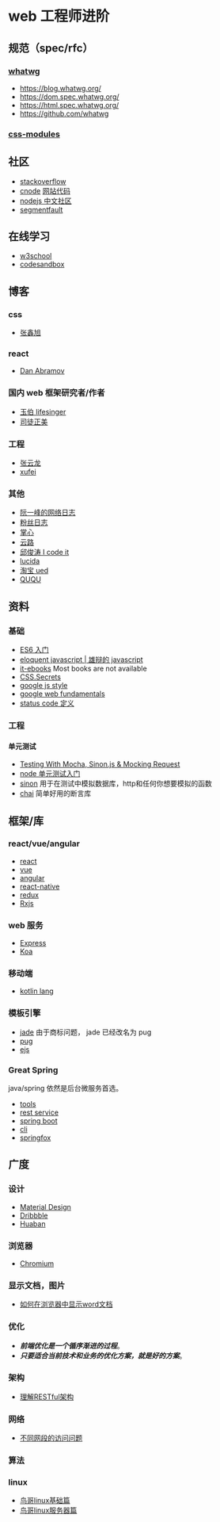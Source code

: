 # web 工程师进阶

## 规范（spec/rfc）
### [whatwg](https://whatwg.org/)
* https://blog.whatwg.org/
* https://dom.spec.whatwg.org/
* https://html.spec.whatwg.org/
* https://github.com/whatwg
### [css-modules](https://github.com/css-modules/css-modules)
## 社区
* [stackoverflow](http://stackoverflow.com/)
* [cnode](https://cnodejs.org/) [网站代码](https://github.com/cnodejs/nodeclub/)
* [nodejs 中文社区](http://www.nodejs.net/)
* [segmentfault](http://segmentfault.com/)

## 在线学习
* [w3school](http://www.w3school.com.cn/index.html)
* [codesandbox](https://codesandbox.io)

## 博客
### css
* [张鑫旭](http://www.zhangxinxu.com/)
### react
* [Dan Abramov](https://overreacted.io/)
### 国内 web 框架研究者/作者
* [玉伯 lifesinger](https://github.com/lifesinger/lifesinger.github.io/issues)
* [司徒正美](http://www.cnblogs.com/rubylouvre/)
### 工程
* [张云龙](https://github.com/fouber/blog)
* [xufei](https://github.com/xufei/blog/issues)
### 其他
* [阮一峰的网络日志](http://www.ruanyifeng.com/blog/)
* [粉丝日志](http://blog.fens.me/)
* [掌心](http://www.zhanxin.info/)
* [云路](http://www.iyunlu.com/view/)
* [邱俊涛 I code it](http://icodeit.org/)
* [lucida](http://zh.lucida.me/blog)
* [淘宝 ued](http://ued.taobao.org/blog/)
* [QUQU](https://imququ.com/)

## 资料
### 基础
* [ES6 入门](http://es6.ruanyifeng.com/)
* [eloquent javascript | 雄辩的 javascript ](http://eloquentjavascript.net/)
* [it-ebooks](http://www.it-ebooks.info/) Most books are not available
* [CSS.Secrets](https://res.wisedu.com/FS/%E5%89%8D%E7%AB%AF%E5%85%A5%E9%97%A8/3.%20CSS.Secrets.Better.Solutions.to.Everyday.Web.Design.Problems.pdf)
* [google js style](http://google-styleguide.googlecode.com/svn/trunk/javascriptguide.xml)
* [google web fundamentals](https://developers.google.com/web/fundamentals/)
* [status code 定义](http://www.w3.org/Protocols/rfc2616/rfc2616-sec10.html)

### 工程
#### 单元测试
* [Testing With Mocha, Sinon.js & Mocking Request](http://bulkan-evcimen.com/testing_with_mocha_sinon)
* [node 单元测试入门](http://blog.csdn.net/wp270280522/article/details/48734409) 
* [sinon](http://sinonjs.org/docs/) 用于在测试中模拟数据库，http和任何你想要模拟的函数
* [chai](http://chaijs.com/) 简单好用的断言库

## 框架/库

### react/vue/angular
* [react](https://facebook.github.io/react/)
* [vue](https://github.com/vuejs/vue)
* [angular](https://github.com/angular/angular)
* [react-native](https://facebook.github.io/react-native/)
* [redux](http://redux.js.org/docs/introduction/)
* [Rxjs](https://github.com/Reactive-Extensions/RxJS)

### web 服务
* [Express](http://expressjs.com/)
* [Koa](https://github.com/koajs/koa)

### 移动端
* [kotlin lang](https://kotlinlang.org/docs/tutorials/android-frameworks.html)

### 模板引擎
* [jade](http://jade-lang.com/reference/) 由于商标问题， jade 已经改名为 pug
* [pug](https://github.com/pugjs/pug)
* [ejs](https://github.com/tj/ejs)

### Great Spring
java/spring 依然是后台微服务首选。
* [tools](https://spring.io/tools/sts/all)
* [rest service](https://spring.io/guides/gs/rest-service/#initial)
* [spring boot](https://projects.spring.io/spring-boot/#quick-start)
* [cli](https://docs.spring.io/spring-boot/docs/current/reference/htmlsingle/#getting-started-installing-the-cli) 
* [springfox](http://springfox.github.io/springfox/docs/current/#introduction)

## 广度
### 设计
* [Material Design](https://material.io/guidelines/#)
* [Dribbble](https://dribbble.com/)
* [Huaban](http://huaban.com/)

### 浏览器
* [Chromium](https://www.chromium.org/Home)

### 显示文档，图片
* [如何在浏览器中显示word文档](http://stackoverflow.com/questions/9418850/how-to-display-a-word-document-using-fancybox)

### 优化

* ***前端优化是一个循序渐进的过程***。
* ***只要适合当前技术和业务的优化方案，就是好的方案***。

### 架构
* [理解RESTful架构](http://www.ruanyifeng.com/blog/2011/09/restful)

### 网络
* [不同网段的访问问题](http://networkengineering.stackexchange.com/questions/10530/ping-between-different-subnet-across-a-link)

### 算法

### linux
* [鸟哥linux基础篇](http://vbird.dic.ksu.edu.tw/linux_basic/linux_basic.php)
* [鸟哥linux服务器篇](http://vbird.dic.ksu.edu.tw/linux_server/)


